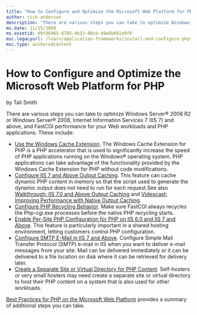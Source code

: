 ```yaml
---
title: "How to Configure and Optimize the Microsoft Web Platform for PHP"
author: rick-anderson
description: "There are various steps you can take to optimize Windows Server ® 2008 R2 or Windows Server ® 2008, Internet Information Services 7 (IIS 7) and above, and Fa..."
ms.date: 11/15/2009
ms.assetid: d9fd6965-0705-4b33-98cb-49e8b691a9f0
msc.legacyurl: /learn/application-frameworks/install-and-configure-php-on-iis/how-to-configure-and-optimize-the-microsoft-web-platform-for-php
msc.type: authoredcontent
---
```

# How to Configure and Optimize the Microsoft Web Platform for PHP

by Tali Smith

There are various steps you can take to optimize Windows Server® 2008 R2 or Windows Server® 2008, Internet Information Services 7 (IIS 7) and above, and FastCGI performance for your Web workloads and PHP applications. These include:

- [Use the Windows Cache Extension](use-the-windows-cache-extension-for-php.md). The Windows Cache Extension for PHP is a PHP accelerator that is used to significantly increase the speed of PHP applications running on the Windows® operating system. PHP applications can take advantage of the functionality provided by the Windows Cache Extension for PHP without code modifications.
- [Configure IIS 7 and Above Output Caching](../../manage/managing-performance-settings/configure-iis-7-output-caching.md). This feature can cache dynamic PHP content in memory so that the script used to generate the dynamic output does not need to run for each request.See also [Walkthrough: IIS 7.0 and Above Output Caching](../../manage/managing-performance-settings/walkthrough-iis-output-caching.md) and [Videocast: Improving Performance with Native Output Caching](../../manage/managing-performance-settings/improving-performance-with-native-output-caching.md).
- [Configure PHP Recycling Behavior](../running-php-applications-on-iis/configure-php-process-recycling-behavior.md). Make sure FastCGI always recycles the Php-cgi.exe processes before the native PHP recycling starts.
- [Enable Per-Site PHP Configuration for PHP on IIS 6.0 and IIS 7 and Above](enable-per-site-php-configuration-on-iis-60-and-iis-7-and-above.md). This feature is particularly important in a shared hosting environment, letting customers control PHP configuration.
- [Configure SMTP E-Mail in IIS 7 and Above](configure-smtp-e-mail-in-iis-7-and-above.md). Configure Simple Mail Transfer Protocol (SMTP) e-mail in IIS when you want to deliver e-mail messages from your site. Mail can be delivered immediately or it can be delivered to a file location on disk where it can be retrieved for delivery later.
- [Create a Separate Site or Virtual Directory for PHP Content](create-a-separate-site-or-virtual-directory-for-php-content.md). Self-hosters or very small hosters may need create a separate site or virtual directory to host their PHP content on a system that is also used for other workloads.

[Best Practices for PHP on the Microsoft Web Platform](../running-php-applications-on-iis/best-practices-for-php-on-the-microsoft-web-platform.md) provides a summary of additional steps you can take.
